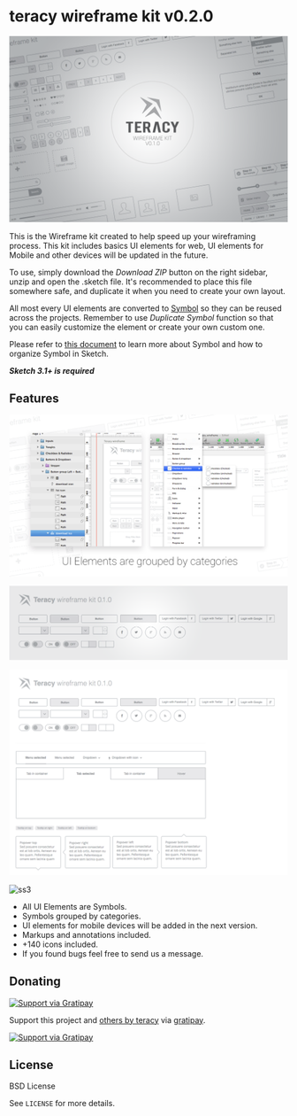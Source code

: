 teracy wireframe kit v0.2.0
===========================


![Preview Screenshot](https://raw.githubusercontent.com/teracyhq/wireframe/develop/img/preview.png)

This is the Wireframe kit created to help speed up your wireframing process. This kit includes basics UI elements for web, UI elements for Mobile and other devices will be updated in the future.

To use, simply download the *Download ZIP* button on the right sidebar, unzip and open the .sketch file. It's recommended to place this file somewhere safe, and duplicate it when you need to create your own layout.

All most every UI elements are converted to [Symbol](http://bohemiancoding.com/sketch/support/documentation/07-symbols/) so they can be reused across the projects. Remember to use *Duplicate Symbol* function so that you can easily customize the element or create your own custom one.

Please refer to [this document](http://bohemiancoding.com/sketch/support/documentation/07-symbols/) to learn more about Symbol and how to organize Symbol in Sketch.

***Sketch 3.1+ is required***

## Features

![symbols](https://raw.githubusercontent.com/teracyhq/wireframe/develop/img/symbols.png)

![ss1](https://raw.githubusercontent.com/teracyhq/wireframe/develop/img/ss1.png)

![ss2](https://raw.githubusercontent.com/teracyhq/wireframe/develop/img/ss2.png)

![ss3](https://raw.githubusercontent.com/teracyhq/wireframe/develop/img/ss3.png)


* All UI Elements are Symbols.
* Symbols grouped by categories.
* UI elements for mobile devices will be added in the next version.
* Markups and annotations included.
* +140 icons included.
* If you found bugs feel free to send us a message.


## Donating

[![Support via Gratipay](https://img.shields.io/gratipay/teracyhq.svg)][gratipay-teracy]

Support this project and [others by teracy][gratipay-teracy] via [gratipay][gratipay-teracy].

[![Support via Gratipay][gratipay]][gratipay-teracy]

[gratipay]: https://cdn.rawgit.com/gratipay/gratipay-badge/2.3.0/dist/gratipay.png
[gratipay-teracy]: https://gratipay.com/teracyhq/


## License

BSD License

See `LICENSE` for more details.
